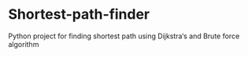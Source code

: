 # Shortest-path-finder
Python project for finding shortest path using Dijkstra‘s and Brute force algorithm
